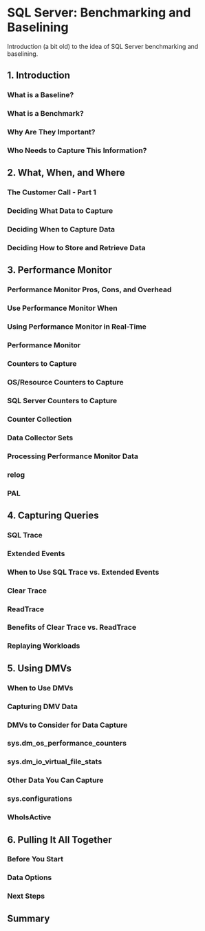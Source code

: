 # SQL Server: Benchmarking and Baselining

Introduction (a bit old) to the idea of SQL Server benchmarking and baselining.

## 1. Introduction

### What is a Baseline?

### What is a Benchmark?

### Why Are They Important?

### Who Needs to Capture This Information?

## 2. What, When, and Where

### The Customer Call - Part 1

### Deciding What Data to Capture

### Deciding When to Capture Data

### Deciding How to Store and Retrieve Data

## 3. Performance Monitor

### Performance Monitor Pros, Cons, and Overhead

### Use Performance Monitor When

### Using Performance Monitor in Real-Time

### Performance Monitor

### Counters to Capture

### OS/Resource Counters to Capture

### SQL Server Counters to Capture

### Counter Collection

### Data Collector Sets

### Processing Performance Monitor Data

### relog

### PAL

## 4. Capturing Queries

### SQL Trace

### Extended Events

### When to Use SQL Trace vs. Extended Events

### Clear Trace

### ReadTrace

### Benefits of Clear Trace vs. ReadTrace

### Replaying Workloads

## 5. Using DMVs

### When to Use DMVs

### Capturing DMV Data

### DMVs to Consider for Data Capture

### sys.dm_os_performance_counters

### sys.dm_io_virtual_file_stats

### Other Data You Can Capture

### sys.configurations

### WhoIsActive

## 6. Pulling It All Together

### Before You Start

### Data Options

### Next Steps

## Summary
